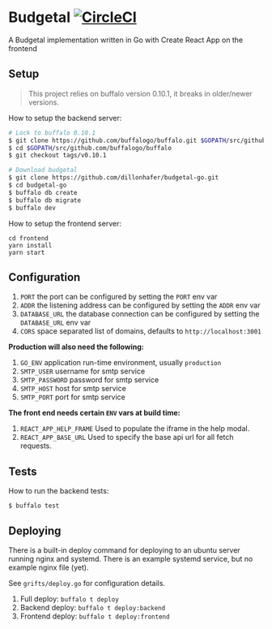 # Budgetal [![CircleCI](https://img.shields.io/circleci/project/github/dillonhafer/budgetal-go/master.svg?style=flat-square)](https://circleci.com/gh/dillonhafer/budgetal-go)


A Budgetal implementation written in Go with Create React App on the
frontend

## Setup

> This project relies on buffalo version 0.10.1, it breaks in older/newer versions.

How to setup the backend server:

```sh
# Lock to buffalo 0.10.1
$ git clone https://github.com/buffalogo/buffalo.git $GOPATH/src/github.com/buffalogo/buffalo
$ cd $GOPATH/src/github.com/buffalogo/buffalo
$ git checkout tags/v0.10.1

# Download budgetal
$ git clone https://github.com/dillonhafer/budgetal-go.git
$ cd budgetal-go
$ buffalo db create
$ buffalo db migrate
$ buffalo dev
```

How to setup the frontend server:

```
cd frontend
yarn install
yarn start
```

## Configuration

1. `PORT` the port can be configured by setting the `PORT` env var
2. `ADDR` the listening address can be configured by setting the `ADDR` env var
3. `DATABASE_URL` the database connection can be configured by setting the `DATABASE_URL` env var
4. `CORS` space separated list of domains, defaults to `http://localhost:3001`

**Production will also need the following:**

1. `GO_ENV` application run-time environment, usually `production`
2. `SMTP_USER` username for smtp service
3. `SMTP_PASSWORD` password for smtp service
4. `SMTP_HOST` host for smtp service
5. `SMTP_PORT` port for smtp service

**The front end needs certain `ENV` vars at build time:**

1. `REACT_APP_HELP_FRAME` Used to populate the iframe in the help modal.
2. `REACT_APP_BASE_URL` Used to specify the base api url for all fetch requests.

## Tests

How to run the backend tests:

```
$ buffalo test
```

## Deploying

There is a built-in deploy command for deploying to an ubuntu server running nginx and systemd. There is an example systemd service, but no example nginx file (yet).

See `grifts/deploy.go` for configuration details.

1. Full deploy: `buffalo t deploy`
2. Backend deploy: `buffalo t deploy:backend`
3. Frontend deploy: `buffalo t deploy:frontend`
